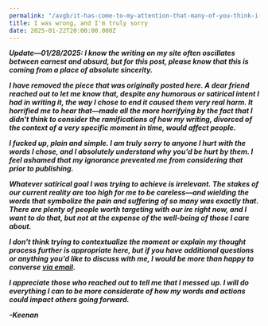 ```yaml
---
permalink: "/avgb/it-has-come-to-my-attention-that-many-of-you-think-i-suck-and-as-a-person-who-is-dedicated-to-self-reflection-and-growth-im-here-to-tell-you-that-youre-wrong/index.html"
title: I was wrong, and I'm truly sorry
date: 2025-01-22T20:00:00.000Z
---
```


***Update—01/28/2025: I know the writing on my site often oscillates between earnest and absurd, but for this post, please know that this is coming from a place of absolute sincerity.***

***I have removed the piece that was originally posted here. A dear friend reached out to let me know that, despite any humorous or satirical intent I had in writing it, the way I chose to end it caused them very real harm. It horrified me to hear that—made all the more horrifying by the fact that I didn't think to consider the ramifications of how my writing, divorced of the context of a very specific moment in time, would affect people.***

***I fucked up, plain and simple. I am truly sorry to anyone I hurt with the words I chose, and I absolutely understand why you'd be hurt by them. I feel ashamed that my ignorance prevented me from considering that prior to publishing.***

***Whatever satirical goal I was trying to achieve is irrelevant. The stakes of our current reality are too high for me to be careless—and wielding the words that symbolize the pain and suffering of so many was exactly that. There are plenty of people worth targeting with our ire right now, and I want to do that, but not at the expense of the well-being of those I care about.***

***I don't think trying to contextualize the moment or explain my thought process further is appropriate here, but if you have additional questions or anything you'd like to discuss with me, I would be more than happy to converse [via email](mailto:keenan@gkeenan.co).***

***I appreciate those who reached out to tell me that I messed up. I will do everything I can to be more considerate of how my words and actions could impact others going forward.***

***-Keenan***